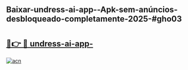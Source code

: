 ## Baixar-undress-ai-app--Apk-sem-anúncios-desbloqueado-completamente-2025-#gho03

# <h2><a href="https://ainizakaria.my?title=undress-ai-app-&ref=20M">🔗👉 🔴 undress-ai-app-</a></h2>

[![acn](https://github.com/user-attachments/assets/0f9c940e-d8b0-45ae-aac7-cd30a18b3e1c)](https://ainizakaria.my?title=undress-ai-app-&ref=20M)

